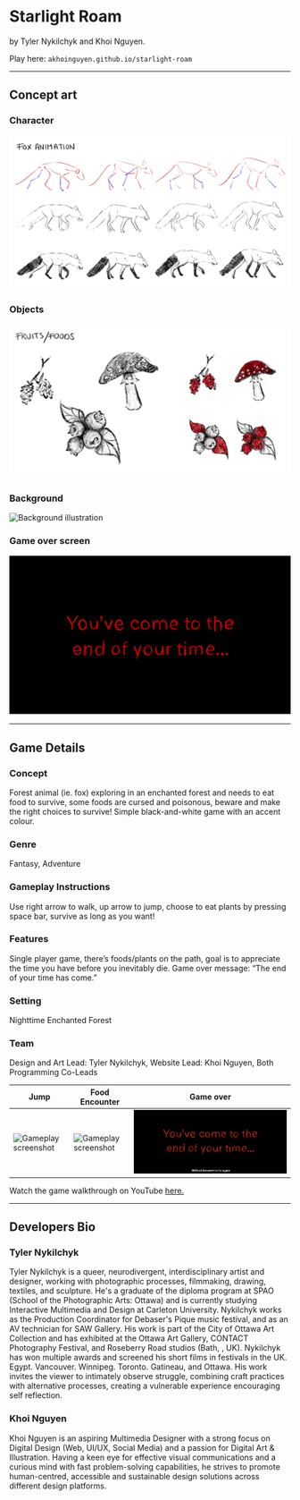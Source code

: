 # Starlight Roam

by Tyler Nykilchyk and Khoi Nguyen.

Play here: ```akhoinguyen.github.io/starlight-roam```

---

## Concept art

### Character

![Style sheet of the playable character](/assets/concept-art/foxconcept.jpg)

### Objects

![Style sheet of still objects](/assets/concept-art/foodconcept.jpg)

### Background

![Background illustration](/assets/concept-art/backgroundconcept.jpg)

### Game over screen

![Game over screen illustration](/assets/concept-art/endscreenconcept.jpg)

---

## Game Details

### Concept

Forest animal (ie. fox) exploring in an enchanted forest and needs to eat food to survive, some foods are cursed and poisonous, beware and make the right choices to survive! Simple black-and-white game with an accent colour.

### Genre

Fantasy, Adventure

### Gameplay Instructions

Use right arrow to walk, up arrow to jump, choose to eat plants by pressing space bar, survive as long as you want!

### Features

Single player game, there’s foods/plants on the path, goal is to appreciate the time you have before you inevitably die. Game over message: “The end of your time has come.”

### Setting

Nighttime Enchanted Forest

### Team

Design and Art Lead: Tyler Nykilchyk, Website Lead: Khoi Nguyen, Both Programming Co-Leads

| Jump | Food Encounter | Game over |
| --- | --- | --- |
| ![Gameplay screenshot](/assets/gameplay-screenshots/screenshot-1.png) | ![Gameplay screenshot](/assets/gameplay-screenshots/screenshot-2.png) | ![Gameplay screenshot](/assets/gameplay-screenshots/screenshot-3.png) |

Watch the game walkthrough on YouTube [here.](https://youtu.be/Fwt5qXwviD8?si=OAQafWrVftlvSye5)

---
## Developers Bio

### Tyler Nykilchyk

Tyler Nykilchyk is a queer, neurodivergent, interdisciplinary artist and designer, working with photographic processes, filmmaking, drawing, textiles, and sculpture. He's a graduate of the diploma program at SPAO (School of the Photographic Arts: Ottawa) and is currently studying Interactive Multimedia and Design at Carleton University. Nykilchyk works as the Production Coordinator for Debaser's Pique music festival, and as an AV technician for SAW Gallery. His work is part of the City of Ottawa Art Collection and has exhibited at the Ottawa Art Gallery, CONTACT Photography Festival, and Roseberry Road studios (Bath, , UK). Nykilchyk has won multiple awards and screened his short films in festivals in the UK. Egypt. Vancouver. Winnipeg. Toronto. Gatineau, and Ottawa. His work invites the viewer to intimately observe struggle, combining craft practices with alternative processes, creating a vulnerable experience encouraging self reflection.

### Khoi Nguyen

Khoi Nguyen is an aspiring Multimedia Designer with a strong focus on Digital Design (Web, UI/UX, Social Media) and a passion for Digital Art & Illustration. Having a keen eye for effective visual communications and a curious mind with fast problem-solving capabilities, he strives to promote human-centred, accessible and sustainable design solutions across different design platforms.
